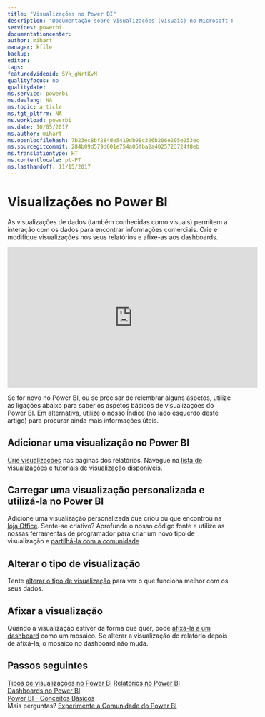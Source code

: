 ```yaml
---
title: "Visualizações no Power BI"
description: "Documentação sobre visualizações (visuais) no Microsoft Power BI."
services: powerbi
documentationcenter: 
author: mihart
manager: kfile
backup: 
editor: 
tags: 
featuredvideoid: SYk_gWrtKvM
qualityfocus: no
qualitydate: 
ms.service: powerbi
ms.devlang: NA
ms.topic: article
ms.tgt_pltfrm: NA
ms.workload: powerbi
ms.date: 10/05/2017
ms.author: mihart
ms.openlocfilehash: 7b23ec8bf284de5419db98c326b206e205e253ec
ms.sourcegitcommit: 284b09d579d601e754a05fba2a4025723724f8eb
ms.translationtype: HT
ms.contentlocale: pt-PT
ms.lasthandoff: 11/15/2017
---
```

# <a name="visualizations-in-power-bi"></a>Visualizações no Power BI
As visualizações de dados (também conhecidas como visuais) permitem a interação com os dados para encontrar informações comerciais. Crie e modifique visualizações nos seus relatórios e afixe-as aos dashboards.   

<iframe width="560" height="315" src="https://www.youtube.com/embed/SYk_gWrtKvM?list=PL1N57mwBHtN0JFoKSR0n-tBkUJHeMP2cP" frameborder="0" allowfullscreen></iframe>


  Se for novo no Power BI, ou se precisar de relembrar alguns aspetos, utilize as ligações abaixo para saber os aspetos básicos de visualizações do Power BI.  Em alternativa, utilize o nosso Índice (no lado esquerdo deste artigo) para procurar ainda mais informações úteis.

## <a name="add-a-visualization-in-power-bi"></a>Adicionar uma visualização no Power BI
[Crie visualizações](power-bi-report-add-visualizations-i.md) nas páginas dos relatórios. Navegue na [lista de visualizações e tutoriais de visualização disponíveis.](power-bi-visualization-types-for-reports-and-q-and-a.md) 

## <a name="upload-a-custom-visualization-and-use-it-in-power-bi"></a>Carregar uma visualização personalizada e utilizá-la no Power BI
Adicione uma visualização personalizada que criou ou que encontrou na [loja Office](https://appsource.microsoft.com/marketplace/apps?product=power-bi-visuals). Sente-se criativo? Aprofunde o nosso código fonte e utilize as nossas ferramentas de programador para criar um novo tipo de visualização e [partilhá-la com a comunidade](http://visuals.powerbi.com)

## <a name="change-the-visualization-type"></a>Alterar o tipo de visualização
Tente [alterar o tipo de visualização](power-bi-report-change-visualization-type.md) para ver o que funciona melhor com os seus dados.

## <a name="pin-the-visualization"></a>Afixar a visualização
Quando a visualização estiver da forma que quer, pode [afixá-la a um dashboard](service-dashboard-pin-tile-from-report.md) como um mosaico. Se alterar a visualização do relatório depois de afixá-la, o mosaico no dashboard não muda.

## <a name="next-steps"></a>Passos seguintes
[Tipos de visualizações no Power BI](power-bi-visualization-types-for-reports-and-q-and-a.md)
[Relatórios no Power BI](service-reports.md)  
[Dashboards no Power BI](service-dashboards.md)  
[Power BI - Conceitos Básicos](service-basic-concepts.md)  
Mais perguntas? [Experimente a Comunidade do Power BI](http://community.powerbi.com/)

